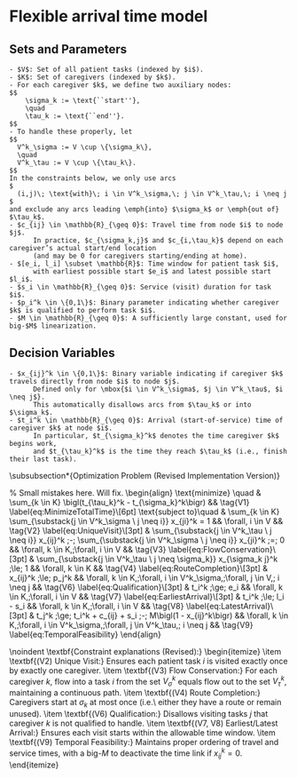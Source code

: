 # Flexible arrival time model

## Sets and Parameters

    - $V$: Set of all patient tasks (indexed by $i$).
    - $K$: Set of caregivers (indexed by $k$).
    - For each caregiver $k$, we define two auxiliary nodes:
    $$
        \sigma_k := \text{``start''}, 
        \quad
        \tau_k := \text{``end''}.
    $$
    - To handle these properly, let
    $$
      V^k_\sigma := V \cup \{\sigma_k\},
      \quad
      V^k_\tau := V \cup \{\tau_k\}.
    $$
    In the constraints below, we only use arcs 
    $
      (i,j)\; \text{with}\; i \in V^k_\sigma,\; j \in V^k_\tau,\; i \neq j
    $
    and exclude any arcs leading \emph{into} $\sigma_k$ or \emph{out of} $\tau_k$.
    - $c_{ij} \in \mathbb{R}_{\geq 0}$: Travel time from node $i$ to node $j$. 
          In practice, $c_{\sigma_k,j}$ and $c_{i,\tau_k}$ depend on each caregiver’s actual start/end location 
          (and may be 0 for caregivers starting/ending at home).
    - $[e_i, l_i] \subset \mathbb{R}$: Time window for patient task $i$, 
          with earliest possible start $e_i$ and latest possible start $l_i$.
    - $s_i \in \mathbb{R}_{\geq 0}$: Service (visit) duration for task $i$.
    - $p_i^k \in \{0,1\}$: Binary parameter indicating whether caregiver $k$ is qualified to perform task $i$.
    - $M \in \mathbb{R}_{\geq 0}$: A sufficiently large constant, used for big-$M$ linearization.

## Decision Variables

    - $x_{ij}^k \in \{0,1\}$: Binary variable indicating if caregiver $k$ travels directly from node $i$ to node $j$. 
          Defined only for \mbox{$i \in V^k_\sigma$, $j \in V^k_\tau$, $i \neq j$}.
          This automatically disallows arcs from $\tau_k$ or into $\sigma_k$.
    - $t_i^k \in \mathbb{R}_{\geq 0}$: Arrival (start-of-service) time of caregiver $k$ at node $i$.  
          In particular, $t_{\sigma_k}^k$ denotes the time caregiver $k$ begins work, 
          and $t_{\tau_k}^k$ is the time they reach $\tau_k$ (i.e., finish their last task).


\subsubsection*{Optimization Problem (Revised Implementation Version)}

% Small mistakes here. Will fix.
\begin{align}
\text{minimize} \quad 
& \sum_{k \in K} \bigl(t_{\tau_k}^k - t_{\sigma_k}^k\bigr)
&& \tag{V1} \label{eq:MinimizeTotalTime}\\[6pt]
\text{subject to}\quad
& \sum_{k \in K} \sum_{\substack{j \in V^k_\sigma \\ j \neq i}} x_{ji}^k = 1 
  && \forall\, i \in V 
  && \tag{V2} \label{eq:UniqueVisit}\\[3pt]
& \sum_{\substack{j \in V^k_\tau \\ j \neq i}} x_{ij}^k
  \;-\;
  \sum_{\substack{j \in V^k_\sigma \\ j \neq i}} x_{ji}^k 
  \;=\; 0
  && \forall\, k \in K,\;\forall\, i \in V
  && \tag{V3} \label{eq:FlowConservation}\\[3pt]
& \sum_{\substack{j \in V^k_\tau \\ j \neq \sigma_k}} x_{\sigma_k j}^k \;\le\; 1
  && \forall\, k \in K 
  && \tag{V4} \label{eq:RouteCompletion}\\[3pt]
& x_{ij}^k \;\le\; p_j^k
  && \forall\, k \in K,\;\forall\, i \in V^k_\sigma,\;\forall\, j \in V,\; i \neq j
  && \tag{V6} \label{eq:Qualification}\\[3pt]
& t_i^k \;\ge\; e_i 
  && \forall\, k \in K,\;\forall\, i \in V 
  && \tag{V7} \label{eq:EarliestArrival}\\[3pt]
& t_i^k \;\le\; l_i - s_i 
  && \forall\, k \in K,\;\forall\, i \in V 
  && \tag{V8} \label{eq:LatestArrival}\\[3pt]
& t_j^k \;\ge\; t_i^k + c_{ij} + s_i \;-\; M\bigl(1 - x_{ij}^k\bigr)
  && \forall\, k \in K,\;\forall\, i \in V^k_\sigma,\;\forall\, j \in V^k_\tau,\; i \neq j
  && \tag{V9} \label{eq:TemporalFeasibility}
\end{align}

\noindent
\textbf{Constraint explanations (Revised):}
\begin{itemize}
\item \textbf{(V2) Unique Visit:} Ensures each patient task $i$ is visited exactly once by exactly one caregiver.
\item \textbf{(V3) Flow Conservation:} For each caregiver $k$, flow into a task $i$ from the set $V^k_\sigma$ 
      equals flow out to the set $V^k_\tau$, maintaining a continuous path.
\item \textbf{(V4) Route Completion:} Caregivers start at $\sigma_k$ at most once (i.e.\ either they have a route or remain unused).
\item \textbf{(V6) Qualification:} Disallows visiting tasks $j$ that caregiver $k$ is not qualified to handle.
\item \textbf{(V7, V8) Earliest/Latest Arrival:} Ensures each visit starts within the allowable time window.
\item \textbf{(V9) Temporal Feasibility:} Maintains proper ordering of travel and service times, with a big-$M$ 
      to deactivate the time link if $x_{ij}^k = 0$.
\end{itemize}